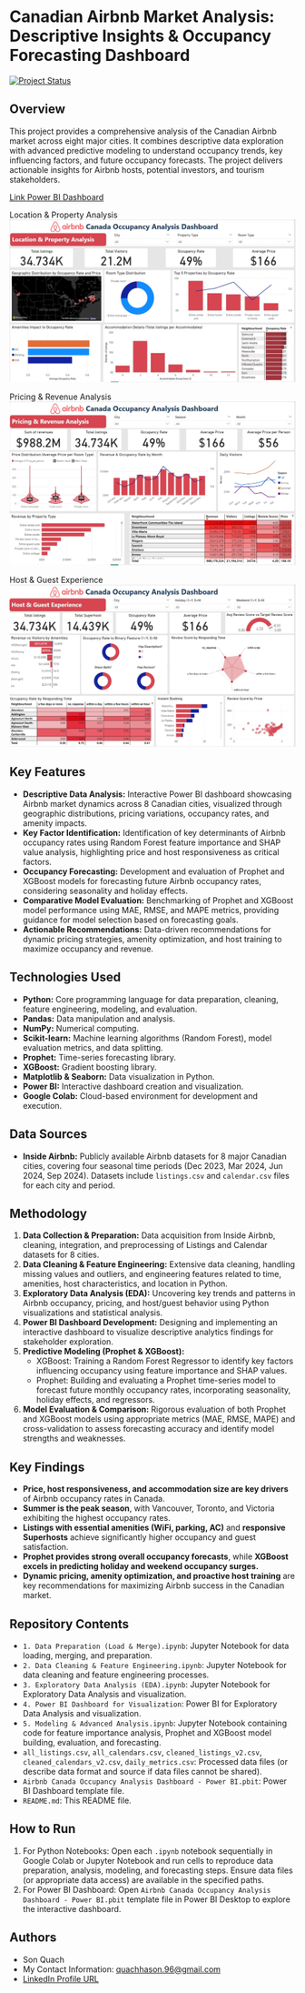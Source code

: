 # Canadian Airbnb Market Analysis: Descriptive Insights & Occupancy Forecasting Dashboard

[![Project Status](https://img.shields.io/badge/Status-Complete-brightgreen.svg)](https://github.com/quachhason/Canadian_Airbnb_Market_Analysis)

## Overview

This project provides a comprehensive analysis of the Canadian Airbnb market across eight major cities.  It combines descriptive data exploration with advanced predictive modeling to understand occupancy trends, key influencing factors, and future occupancy forecasts.  The project delivers actionable insights for Airbnb hosts, potential investors, and tourism stakeholders.

[Link Power BI Dashboard](https://report.onhandbi.com/public/report?token=eyJhbGciOiJIUzI1NiJ9.eyJwdWJsaWNfbGlua19pZCI6MjMxLCJoYXNfcGFzc2NvZGUiOmZhbHNlLCJ0aW1lIjoxNzQwMTU0MjkxfQ.Ayffxi2b4n1IO9-6Cmjb-iwJiiHqVg-UxoDwyMp8QuA)

Location & Property Analysis
![test](https://github.com/quachhason/Canadian_Airbnb_Market_Analysis/blob/main/Images/1.%20Location%20&%20Property%20Analysis.jpg?raw=true)

Pricing & Revenue Analysis
![test](https://github.com/quachhason/Canadian_Airbnb_Market_Analysis/blob/main/Images/2.%20Pricing%20&%20Revenue%20Analysis.jpg?raw=true)

Host & Guest Experience
![test](https://github.com/quachhason/Canadian_Airbnb_Market_Analysis/blob/main/Images/3.%20Host%20&%20Guest%20Experience.jpg?raw=true)

## Key Features

*   **Descriptive Data Analysis:** Interactive Power BI dashboard showcasing Airbnb market dynamics across 8 Canadian cities, visualized through geographic distributions, pricing variations, occupancy rates, and amenity impacts.
*   **Key Factor Identification:**  Identification of key determinants of Airbnb occupancy rates using Random Forest feature importance and SHAP value analysis, highlighting price and host responsiveness as critical factors.
*   **Occupancy Forecasting:**  Development and evaluation of Prophet and XGBoost models for forecasting future Airbnb occupancy rates, considering seasonality and holiday effects.
*   **Comparative Model Evaluation:**  Benchmarking of Prophet and XGBoost model performance using MAE, RMSE, and MAPE metrics, providing guidance for model selection based on forecasting goals.
*   **Actionable Recommendations:**  Data-driven recommendations for dynamic pricing strategies, amenity optimization, and host training to maximize occupancy and revenue.

## Technologies Used

*   **Python:** Core programming language for data preparation, cleaning, feature engineering, modeling, and evaluation.
*   **Pandas:** Data manipulation and analysis.
*   **NumPy:** Numerical computing.
*   **Scikit-learn:** Machine learning algorithms (Random Forest), model evaluation metrics, and data splitting.
*   **Prophet:** Time-series forecasting library.
*   **XGBoost:** Gradient boosting library.
*   **Matplotlib & Seaborn:** Data visualization in Python.
*   **Power BI:** Interactive dashboard creation and visualization.
*   **Google Colab:** Cloud-based environment for development and execution.

## Data Sources

*   **Inside Airbnb:** Publicly available Airbnb datasets for 8 major Canadian cities, covering four seasonal time periods (Dec 2023, Mar 2024, Jun 2024, Sep 2024). Datasets include `listings.csv` and `calendar.csv` files for each city and period.

## Methodology

1.  **Data Collection & Preparation:** Data acquisition from Inside Airbnb, cleaning, integration, and preprocessing of Listings and Calendar datasets for 8 cities.
2.  **Data Cleaning & Feature Engineering:** Extensive data cleaning, handling missing values and outliers, and engineering features related to time, amenities, host characteristics, and location in Python.
3.  **Exploratory Data Analysis (EDA):**  Uncovering key trends and patterns in Airbnb occupancy, pricing, and host/guest behavior using Python visualizations and statistical analysis.
4.  **Power BI Dashboard Development:** Designing and implementing an interactive dashboard to visualize descriptive analytics findings for stakeholder exploration.
5.  **Predictive Modeling (Prophet & XGBoost):**
    *   XGBoost: Training a Random Forest Regressor to identify key factors influencing occupancy using feature importance and SHAP values.
    *   Prophet: Building and evaluating a Prophet time-series model to forecast future monthly occupancy rates, incorporating seasonality, holiday effects, and regressors.
6.  **Model Evaluation & Comparison:**  Rigorous evaluation of both Prophet and XGBoost models using appropriate metrics (MAE, RMSE, MAPE) and cross-validation to assess forecasting accuracy and identify model strengths and weaknesses.

## Key Findings

*   **Price, host responsiveness, and accommodation size are key drivers** of Airbnb occupancy rates in Canada.
*   **Summer is the peak season**, with Vancouver, Toronto, and Victoria exhibiting the highest occupancy rates.
*   **Listings with essential amenities (WiFi, parking, AC)** and **responsive Superhosts** achieve significantly higher occupancy and guest satisfaction.
*   **Prophet provides strong overall occupancy forecasts**, while **XGBoost excels in predicting holiday and weekend occupancy surges.**
*   **Dynamic pricing, amenity optimization, and proactive host training** are key recommendations for maximizing Airbnb success in the Canadian market.

## Repository Contents

*   `1. Data Preparation (Load & Merge).ipynb`: Jupyter Notebook for data loading, merging, and preparation.
*   `2. Data Cleaning & Feature Engineering.ipynb`: Jupyter Notebook for data cleaning and feature engineering processes.
*   `3. Exploratory Data Analysis (EDA).ipynb`: Jupyter Notebook for Exploratory Data Analysis and visualization.
*   `4. Power BI Dashboard for Visualization`: Power BI for Exploratory Data Analysis and visualization.
*   `5. Modeling & Advanced Analysis.ipynb`: Jupyter Notebook containing code for feature importance analysis, Prophet and XGBoost model building, evaluation, and forecasting.
*   `all_listings.csv`, `all_calendars.csv`, `cleaned_listings_v2.csv`, `cleaned_calendars_v2.csv`, `daily_metrics.csv`: Processed data files (or describe data format and source if data files cannot be shared).
*   `Airbnb Canada Occupancy Analysis Dashboard - Power BI.pbit`: Power BI Dashboard template file.
*   `README.md`: This README file.

## How to Run

1.  For Python Notebooks: Open each `.ipynb` notebook sequentially in Google Colab or Jupyter Notebook and run cells to reproduce data preparation, analysis, modeling, and forecasting steps. Ensure data files (or appropriate data access) are available in the specified paths.
2.  For Power BI Dashboard: Open `Airbnb Canada Occupancy Analysis Dashboard - Power BI.pbit` template file in Power BI Desktop to explore the interactive dashboard.

## Authors

*   Son Quach
*   My Contact Information: quachhason.96@gmail.com
*   [LinkedIn Profile URL](https://www.linkedin.com/in/quachhason/)
